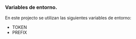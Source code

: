 ### Variables de entorno.
En este projecto se utilizan las siguientes variables de entorno:  
* TOKEN
* PREFIX